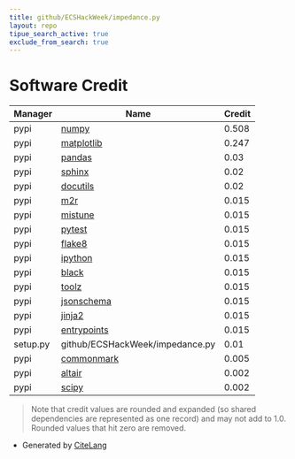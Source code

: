 ```yaml
---
title: github/ECSHackWeek/impedance.py
layout: repo
tipue_search_active: true
exclude_from_search: true
---
```

# Software Credit

|Manager|Name|Credit|
|-------|----|------|
|pypi|[numpy](https://www.numpy.org)|0.508|
|pypi|[matplotlib](https://matplotlib.org)|0.247|
|pypi|[pandas](https://pypi.org/project/pandas)|0.03|
|pypi|[sphinx](https://www.sphinx-doc.org/)|0.02|
|pypi|[docutils](https://pypi.org/project/docutils)|0.02|
|pypi|[m2r](https://github.com/miyakogi/m2r)|0.015|
|pypi|[mistune](https://github.com/lepture/mistune)|0.015|
|pypi|[pytest](https://pypi.org/project/pytest)|0.015|
|pypi|[flake8](https://pypi.org/project/flake8)|0.015|
|pypi|[ipython](https://pypi.org/project/ipython)|0.015|
|pypi|[black](https://pypi.org/project/black)|0.015|
|pypi|[toolz](https://pypi.org/project/toolz)|0.015|
|pypi|[jsonschema](https://pypi.org/project/jsonschema)|0.015|
|pypi|[jinja2](https://pypi.org/project/jinja2)|0.015|
|pypi|[entrypoints](https://pypi.org/project/entrypoints)|0.015|
|setup.py|github/ECSHackWeek/impedance.py|0.01|
|pypi|[commonmark](https://pypi.org/project/commonmark)|0.005|
|pypi|[altair](http://altair-viz.github.io)|0.002|
|pypi|[scipy](https://www.scipy.org)|0.002|


> Note that credit values are rounded and expanded (so shared dependencies are represented as one record) and may not add to 1.0. Rounded values that hit zero are removed.


- Generated by [CiteLang](https://github.com/vsoch/citelang)
